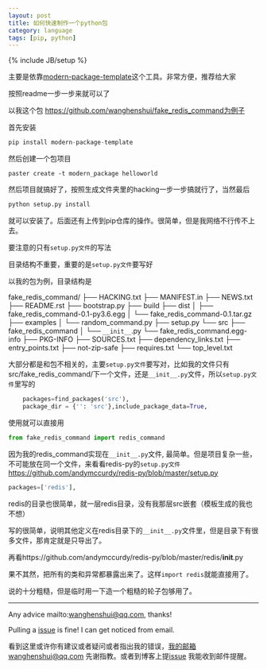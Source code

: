 ```yaml
---
layout: post
title: 如何快速制作一个python包
category: language
tags: [pip, python]
---
```

{% include JB/setup %}



主要是依靠[modern-package-template](https://github.com/srid/modern-package-template)这个工具。非常方便，推荐给大家

按照readme一步一步来就可以了



以我这个包 https://github.com/wanghenshui/fake_redis_command为例子

首先安装

```python
pip install modern-package-template
```

然后创建一个包项目

```shell
paster create -t modern_package helloworld
```

 然后项目就搞好了，按照生成文件夹里的hacking一步一步搞就行了，当然最后 

```python
python setup.py install
```

就可以安装了。后面还有上传到pip仓库的操作。很简单，但是我网络不行传不上去。



要注意的只有`setup.py文件`的写法

目录结构不重要，重要的是`setup.py文件`要写好

以我的包为例，目录结构是

fake_redis_command/
├── HACKING.txt
├── MANIFEST.in
├── NEWS.txt
├── README.rst
├── bootstrap.py
├── build
├── dist
│   ├── fake_redis_command-0.1-py3.6.egg
│   └── fake_redis_command-0.1.tar.gz
├── examples
│   └── random_command.py
├── setup.py
└── src
    ├── fake_redis_command
    │   └── `__init__`.py
    └── fake_redis_command.egg-info
        ├── PKG-INFO
        ├── SOURCES.txt
        ├── dependency_links.txt
        ├── entry_points.txt
        ├── not-zip-safe
        ├── requires.txt
        └── top_level.txt



大部分都是和包不相关的，主要`setup.py文件`要写对，比如我的文件只有src/fake_redis_command/下一个文件，还是`__init__.py`文件，所以`setup.py文件`里写的

```python
    packages=find_packages('src'),
    package_dir = {'': 'src'},include_package_data=True,
```

使用就可以直接用

```python
from fake_redis_command import redis_command
```

因为我的redis_command实现在`__init__.py`文件, 最简单。但是项目复杂一些，不可能放在同一个文件，来看看redis-py的`setup.py文件` https://github.com/andymccurdy/redis-py/blob/master/setup.py



```python
packages=['redis'],
```

redis的目录也很简单，就一层redis目录，没有我那层src嵌套（模板生成的我也不想）

写的很简单，说明其他定义在redis目录下的`__init__.py`文件里，但是目录下有很多文件，那肯定就是只导出了。

再看https://github.com/andymccurdy/redis-py/blob/master/redis/__init__.py

果不其然，把所有的类和异常都暴露出来了。这样`import redis`就能直接用了。



说的十分粗糙，但是临时用一下造一个粗糙的轮子包够用了。



---

Any advice mailto:wanghenshui@qq.com, thanks! 

Pulling a [issue](https://github.com/wanghenshui/wanghenshui.github.io/issues/new) is fine! I can get noticed from email.

看到这里或许你有建议或者疑问或者指出我的错误，我的邮箱wanghenshui@qq.com 先谢指教。或者到博客上提[issue](https://github.com/wanghenshui/wanghenshui.github.io/issues/new) 我能收到邮件提醒。
